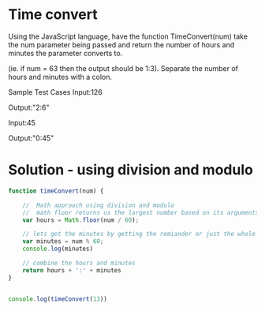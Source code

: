 # Time convert

Using the JavaScript language, have the function TimeConvert(num) take the num parameter being passed and return the number of hours and minutes the parameter converts to.

 (ie. if num = 63 then the output should be 1:3). Separate the number of hours and minutes with a colon.

Sample Test Cases
Input:126

Output:"2:6"


Input:45

Output:"0:45"

# Solution - using division and modulo
```javascript
function timeConvert(num) {

    //  Math approach using division and modulo
    //  math floor returns us the largest number based on its arguments , a division equation
    var hours = Math.floor(num / 60);

    // lets get the minutes by getting the remiander or just the whole number if under 60
    var minutes = num % 60;
    console.log(minutes)

    // combine the hours and minutes
    return hours + ':' + minutes
}


console.log(timeConvert(13))

```